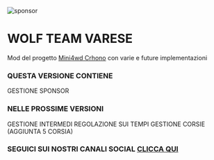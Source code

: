 
![sponsor](https://github.com/Swisusto/Mini4WD_CRHONO_MODDED/assets/62308320/df383ecf-e306-4a25-810b-e4a9ab8e0bda)

<h1>WOLF TEAM VARESE</h1>
Mod del progetto <a href="https://github.com/Pimentoso/mini4wdchrono">Mini4wd Crhono</a> con varie e future implementazioni

<h3>QUESTA VERSIONE CONTIENE</h3>
GESTIONE SPONSOR 


<h3>NELLE PROSSIME VERSIONI</h3>
GESTIONE INTERMEDI
REGOLAZIONE SUI TEMPI
GESTIONE CORSIE (AGGIUNTA 5 CORSIA)


<b><h3>SEGUICI SUI NOSTRI CANALI SOCIAL <a href="https://www.facebook.com/WolfReverseTeam/?locale=it_IT">CLICCA QUI</a></b></h3>
